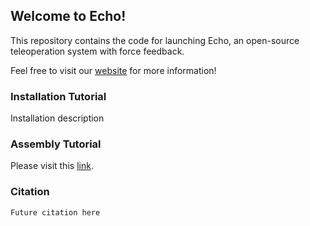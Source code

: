 ## Welcome to Echo!
This repository contains the code for launching Echo, an open-source teleoperation system with force feedback. 

Feel free to visit our [website](https://eterwait.github.io/Echo/) for more information!


### Installation Tutorial

Installation description


### Assembly Tutorial

Please visit this [link](https://eterwait.github.io/Echo/Tutorial).



### Citation

```
Future citation here
```
